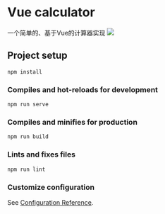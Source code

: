 # Vue calculator
一个简单的、基于Vue的计算器实现
![](https://s2.loli.net/2022/07/13/lmHbszXo9OI64en.png)

## Project setup
```
npm install
```

### Compiles and hot-reloads for development
```
npm run serve
```

### Compiles and minifies for production
```
npm run build
```

### Lints and fixes files
```
npm run lint
```

### Customize configuration
See [Configuration Reference](https://cli.vuejs.org/config/).
